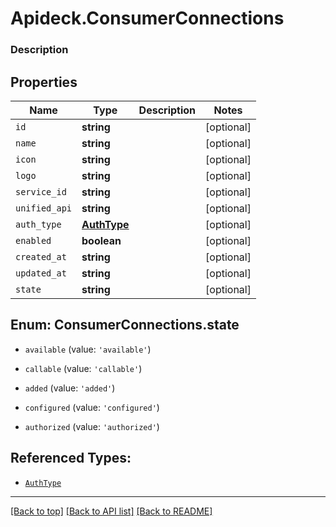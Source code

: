 # Apideck.ConsumerConnections

### Description

## Properties
Name | Type | Description | Notes
------------ | ------------- | ------------- | -------------
`id` | **string** |  | [optional] 
`name` | **string** |  | [optional] 
`icon` | **string** |  | [optional] 
`logo` | **string** |  | [optional] 
`service_id` | **string** |  | [optional] 
`unified_api` | **string** |  | [optional] 
`auth_type` | [**AuthType**](AuthType.md) |  | [optional] 
`enabled` | **boolean** |  | [optional] 
`created_at` | **string** |  | [optional] 
`updated_at` | **string** |  | [optional] 
`state` | **string** |  | [optional] 





<a name="ConsumerConnectionsState"></a>
## Enum: ConsumerConnections.state


* `available` (value: `'available'`)

* `callable` (value: `'callable'`)

* `added` (value: `'added'`)

* `configured` (value: `'configured'`)

* `authorized` (value: `'authorized'`)




## Referenced Types:






* [`AuthType`](AuthType.md)





---

[[Back to top]](#) [[Back to API list]](../../../../README.md#documentation-for-api-endpoints) [[Back to README]](../../../../README.md)


